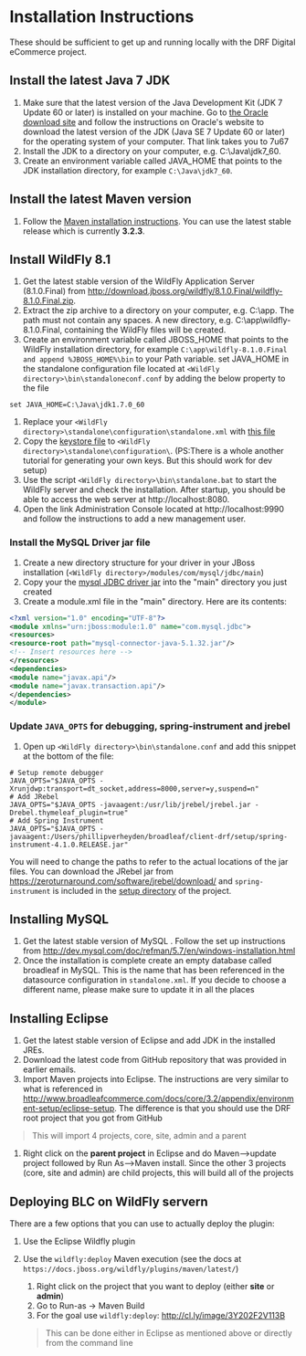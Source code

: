 # Installation Instructions

These should be sufficient to get up and running locally with the DRF Digital eCommerce project.

## Install the latest Java 7 JDK
1. Make sure that the latest version of the Java Development Kit (JDK 7 Update 60 or later) is installed on your machine. Go to [the Oracle download site](http://www.oracle.com/technetwork/java/javase/downloads/jdk7-downloads-1880260.html) and follow the instructions on Oracle's website to download the latest version of the JDK (Java SE 7 Update 60 or later) for the operating system of your computer. That link takes you to 7u67
1. Install the JDK to a directory on your computer, e.g. C:\Java\jdk7_60.
1. Create an environment variable called JAVA_HOME that points to the JDK installation directory, for example `C:\Java\jdk7_60`.

## Install the latest Maven version
1. Follow the [Maven installation instructions](http://maven.apache.org/download.cgi#Installation). You can use the latest stable release which is currently **3.2.3**.


## Install WildFly 8.1
1.  Get the latest stable version of the WildFly Application Server (8.1.0.Final) from http://download.jboss.org/wildfly/8.1.0.Final/wildfly-8.1.0.Final.zip.
1. Extract the zip archive to a directory on your computer, e.g. C:\app. The path must not contain any spaces. A new directory, e.g. C:\app\wildfly-8.1.0.Final, containing the WildFly files will be created.
1. Create an environment variable called JBOSS_HOME that points to the WildFly installation directory, for example `C:\app\wildfly-8.1.0.Final and append %JBOSS_HOME%\bin` to your Path variable.
set JAVA_HOME in the standalone configuration file located at `<WildFly directory>\bin\standaloneconf.conf` by adding the below property to the file

```
set JAVA_HOME=C:\Java\jdk1.7.0_60
```

1. Replace your `<WildFly directory>\standalone\configuration\standalone.xml` with [this file](client-drf/tree/setup/standalone.xml)
1. Copy the [keystore file](client-drf/tree/setup/blc-example.keystore) to `<WildFly directory>\standalone\configuration\`. (PS:There is a whole another tutorial for generating your own keys. But this should work for dev setup)
1. Use the script `<WildFly directory>\bin\standalone.bat` to start the WildFly server and check the installation. After startup, you should be able to access the web server at http://localhost:8080.
1. Open the link Administration Console located at http://localhost:9990 and follow the instructions to add a new management user.

### Install the MySQL Driver jar file
1. Create a new directory structure for your driver in your JBoss installation (`<WildFly directory>/modules/com/mysql/jdbc/main`)
1. Copy your the [mysql JDBC driver jar](client-drf/tree/setup/mysql-connector-java-5.1.32.jar) into the "main" directory you just created
1. Create a module.xml file in the "main" directory. Here are its contents:

```xml
<?xml version="1.0" encoding="UTF-8"?>
<module xmlns="urn:jboss:module:1.0" name="com.mysql.jdbc">
<resources>
<resource-root path="mysql-connector-java-5.1.32.jar"/>
<!-- Insert resources here -->
</resources>
<dependencies>
<module name="javax.api"/>
<module name="javax.transaction.api"/>
</dependencies>
</module>
```

### Update `JAVA_OPTS` for debugging, spring-instrument and jrebel
1. Open up `<WildFly directory>\bin\standalone.conf` and add this snippet at the bottom of the file:

```
# Setup remote debugger
JAVA_OPTS="$JAVA_OPTS -Xrunjdwp:transport=dt_socket,address=8000,server=y,suspend=n"
# Add JRebel
JAVA_OPTS="$JAVA_OPTS -javaagent:/usr/lib/jrebel/jrebel.jar -Drebel.thymeleaf_plugin=true"
# Add Spring Instrument
JAVA_OPTS="$JAVA_OPTS -javaagent:/Users/phillipverheyden/broadleaf/client-drf/setup/spring-instrument-4.1.0.RELEASE.jar"
```

You will need to change the paths to refer to the actual locations of the jar files. You can download the JRebel jar from https://zeroturnaround.com/software/jrebel/download/ and `spring-instrument` is included in the [setup directory](setup/spring-instrument-4.1.0.RELEASE) of the project.


## Installing MySQL
1. Get the latest stable version of MySQL . Follow the set up instructions from http://dev.mysql.com/doc/refman/5.7/en/windows-installation.html
1. Once the installation is complete create an empty database called broadleaf in MySQL. This is the name that has been referenced in the datasource configuration in `standalone.xml`. If you decide to choose a different name, please make sure to update it in all the places

## Installing Eclipse
1. Get the latest stable version of Eclipse and add JDK in the installed JREs.
1. Download the latest code from GitHub repository that was provided in earlier emails.
1. Import Maven projects into Eclipse. The instructions are very similar to what is referenced in http://www.broadleafcommerce.com/docs/core/3.2/appendix/environment-setup/eclipse-setup. The difference is that you should use the DRF root project that you got from GitHub

> This will import 4 projects, core, site, admin and a parent 

1. Right click on the **parent project** in Eclipse and do Maven-->update project followed by Run As-->Maven install. Since the other 3 projects (core, site and admin) are child projects, this will build all of the projects

## Deploying BLC on WildFly servern

There are a few options that you can use to actually deploy the plugin: 

1. Use the Eclipse Wildfly plugin
1. Use the `wildfly:deploy` Maven execution (see the docs at `https://docs.jboss.org/wildfly/plugins/maven/latest/`)
    1. Right click on the project that you want to deploy (either **site** or **admin**)
    1. Go to Run-as -> Maven Build
    2. For the goal use `wildfly:deploy`: http://cl.ly/image/3Y202F2V113B

    > This can be done either in Eclipse as mentioned above or directly from the command line


